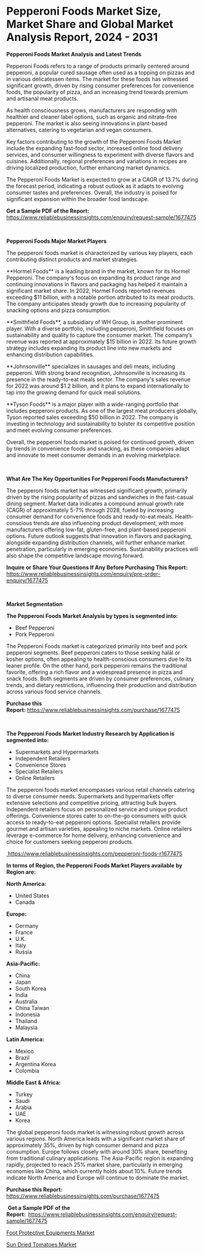 <p><h1>Pepperoni Foods Market Size, Market Share and Global Market Analysis Report, 2024 - 2031</h1></p><p><strong>Pepperoni Foods Market Analysis and Latest Trends</strong></p>
<p><p>Pepperoni Foods refers to a range of products primarily centered around pepperoni, a popular cured sausage often used as a topping on pizzas and in various delicatessen items. The market for these foods has witnessed significant growth, driven by rising consumer preferences for convenience foods, the popularity of pizza, and an increasing trend towards premium and artisanal meat products. </p><p>As health consciousness grows, manufacturers are responding with healthier and cleaner label options, such as organic and nitrate-free pepperoni. The market is also seeing innovations in plant-based alternatives, catering to vegetarian and vegan consumers. </p><p>Key factors contributing to the growth of the Pepperoni Foods Market include the expanding fast-food sector, increased online food delivery services, and consumer willingness to experiment with diverse flavors and cuisines. Additionally, regional preferences and variations in recipes are driving localized production, further enhancing market dynamics. </p><p>The Pepperoni Foods Market is expected to grow at a CAGR of 13.7% during the forecast period, indicating a robust outlook as it adapts to evolving consumer tastes and preferences. Overall, the industry is poised for significant expansion within the broader food landscape.</p></p>
<p><strong>Get a Sample PDF of the Report:&nbsp;</strong> <a href="https://www.reliablebusinessinsights.com/enquiry/request-sample/1677475?utm_campaign=1091&utm_medium=2&utm_source=Github&utm_content=ia&utm_term=28122024&utm_id=pepperoni-foods">https://www.reliablebusinessinsights.com/enquiry/request-sample/1677475</a></p>
<p>&nbsp;</p>
<p><strong>Pepperoni Foods Major Market Players</strong></p>
<p><p>The pepperoni foods market is characterized by various key players, each contributing distinct products and market strategies. </p><p>**Hormel Foods** is a leading brand in the market, known for its Hormel Pepperoni. The company's focus on expanding its product range and continuing innovations in flavors and packaging has helped it maintain a significant market share. In 2022, Hormel Foods reported revenues exceeding $11 billion, with a notable portion attributed to its meat products. The company anticipates steady growth due to increasing popularity of snacking options and pizza consumption.</p><p>**Smithfield Foods**, a subsidiary of WH Group, is another prominent player. With a diverse portfolio, including pepperoni, Smithfield focuses on sustainability and quality to capture the consumer market. The company’s revenue was reported at approximately $15 billion in 2022. Its future growth strategy includes expanding its product line into new markets and enhancing distribution capabilities.</p><p>**Johnsonville** specializes in sausages and deli meats, including pepperoni. With strong brand recognition, Johnsonville is increasing its presence in the ready-to-eat meals sector. The company's sales revenue for 2022 was around $1.2 billion, and it plans to expand internationally to tap into the growing demand for quick meal solutions.</p><p>**Tyson Foods** is a major player with a wide-ranging portfolio that includes pepperoni products. As one of the largest meat producers globally, Tyson reported sales exceeding $50 billion in 2022. The company is investing in technology and sustainability to bolster its competitive position and meet evolving consumer preferences.</p><p>Overall, the pepperoni foods market is poised for continued growth, driven by trends in convenience foods and snacking, as these companies adapt and innovate to meet consumer demands in an evolving marketplace.</p></p>
<p>&nbsp;</p>
<p><strong>What Are The Key Opportunities For Pepperoni Foods Manufacturers?</strong></p>
<p><p>The pepperoni foods market has witnessed significant growth, primarily driven by the rising popularity of pizzas and sandwiches in the fast-casual dining segment. Market data indicates a compound annual growth rate (CAGR) of approximately 5-7% through 2028, fueled by increasing consumer demand for convenience foods and ready-to-eat meals. Health-conscious trends are also influencing product development, with more manufacturers offering low-fat, gluten-free, and plant-based pepperoni options. Future outlook suggests that innovation in flavors and packaging, alongside expanding distribution channels, will further enhance market penetration, particularly in emerging economies. Sustainability practices will also shape the competitive landscape moving forward.</p></p>
<p><strong>Inquire or Share Your Questions If Any Before Purchasing This Report:</strong> <a href="https://www.reliablebusinessinsights.com/enquiry/pre-order-enquiry/1677475?utm_campaign=1091&utm_medium=2&utm_source=Github&utm_content=ia&utm_term=28122024&utm_id=pepperoni-foods">https://www.reliablebusinessinsights.com/enquiry/pre-order-enquiry/1677475</a></p>
<p>&nbsp;</p>
<p><strong>Market Segmentation</strong></p>
<p><strong>The Pepperoni Foods Market Analysis by types is segmented into:</strong></p>
<p><ul><li>Beef Pepperoni</li><li>Pork Pepperoni</li></ul></p>
<p><p>The Pepperoni Foods market is categorized primarily into beef and pork pepperoni segments. Beef pepperoni caters to those seeking halāl or kosher options, often appealing to health-conscious consumers due to its leaner profile. On the other hand, pork pepperoni remains the traditional favorite, offering a rich flavor and a widespread presence in pizza and snack foods. Both segments are driven by consumer preferences, culinary trends, and dietary restrictions, influencing their production and distribution across various food service channels.</p></p>
<p><strong>Purchase this Report:&nbsp;</strong><a href="https://www.reliablebusinessinsights.com/purchase/1677475?utm_campaign=1091&utm_medium=2&utm_source=Github&utm_content=ia&utm_term=28122024&utm_id=pepperoni-foods">https://www.reliablebusinessinsights.com/purchase/1677475</a></p>
<p>&nbsp;</p>
<p><strong>The Pepperoni Foods Market Industry Research by Application is segmented into:</strong></p>
<p><ul><li>Supermarkets and Hypermarkets</li><li>Independent Retailers</li><li>Convenience Stores</li><li>Specialist Retailers</li><li>Online Retailers</li></ul></p>
<p><p>The pepperoni foods market encompasses various retail channels catering to diverse consumer needs. Supermarkets and hypermarkets offer extensive selections and competitive pricing, attracting bulk buyers. Independent retailers focus on personalized service and unique product offerings. Convenience stores cater to on-the-go consumers with quick access to ready-to-eat pepperoni options. Specialist retailers provide gourmet and artisan varieties, appealing to niche markets. Online retailers leverage e-commerce for home delivery, enhancing convenience and choice for customers seeking pepperoni products.</p></p>
<p><a href="https://www.reliablebusinessinsights.com/pepperoni-foods-r1677475?utm_campaign=1091&utm_medium=2&utm_source=Github&utm_content=ia&utm_term=28122024&utm_id=pepperoni-foods">&nbsp;https://www.reliablebusinessinsights.com/pepperoni-foods-r1677475</a></p>
<p><strong>In terms of Region, the Pepperoni Foods Market Players available by Region are:</strong></p>
<p>
    <p> <strong> North America: </strong>
        <ul>
            <li>United States</li>
            <li>Canada</li>
        </ul>
        </p> 
    <p> <strong> Europe: </strong>
        <ul>
            <li>Germany</li>
            <li>France</li>
            <li>U.K.</li>
            <li>Italy</li>
            <li>Russia</li>
        </ul>
        </p> 
    <p> <strong> Asia-Pacific: </strong>
        <ul>
            <li>China</li>
            <li>Japan</li>
            <li>South Korea</li>
            <li>India</li>
            <li>Australia</li>
            <li>China Taiwan</li>
            <li>Indonesia</li>
            <li>Thailand</li>
            <li>Malaysia</li>
        </ul>
        </p> 
    <p> <strong> Latin America: </strong>
        <ul>
            <li>Mexico</li>
            <li>Brazil</li>
            <li>Argentina Korea</li>
            <li>Colombia</li>
        </ul>
        </p> 
    <p> <strong> Middle East & Africa: </strong>
        <ul>
            <li>Turkey</li>
            <li>Saudi</li>
            <li>Arabia</li>
            <li>UAE</li>
            <li>Korea</li>
        </ul>
    </p>
    </p>
<p><p>The global pepperoni foods market is witnessing robust growth across various regions. North America leads with a significant market share of approximately 35%, driven by high consumer demand and pizza consumption. Europe follows closely with around 30% share, benefiting from traditional culinary applications. The Asia-Pacific region is expanding rapidly, projected to reach 25% market share, particularly in emerging economies like China, which currently holds about 10%. Future trends indicate North America and Europe will continue to dominate the market.</p></p>
<p><strong>Purchase this Report: </strong><a href="https://www.reliablebusinessinsights.com/purchase/1677475?utm_campaign=1091&utm_medium=2&utm_source=Github&utm_content=ia&utm_term=28122024&utm_id=pepperoni-foods">https://www.reliablebusinessinsights.com/purchase/1677475</a></p>
<p>&nbsp;<strong>Get a Sample PDF of the Report:&nbsp;&nbsp;</strong><a href="https://www.reliablebusinessinsights.com/enquiry/request-sample/1677475?utm_campaign=1091&utm_medium=2&utm_source=Github&utm_content=ia&utm_term=28122024&utm_id=pepperoni-foods">https://www.reliablebusinessinsights.com/enquiry/request-sample/1677475</a></p>
<p><strong></strong></p>
<p><p><a href="https://github.com/dolorespeddico90/Market-Research-Report-List-1/blob/main/foot-protective-equipments-market.md?utm_campaign=1091&utm_medium=2&utm_source=Github&utm_content=ia&utm_term=28122024&utm_id=pepperoni-foods">Foot Protective Equipments Market</a></p><p><a href="https://github.com/raffadongraffadong/Market-Research-Report-List-1/blob/main/sun-dried-tomatoes-market.md?utm_campaign=1091&utm_medium=2&utm_source=Github&utm_content=ia&utm_term=28122024&utm_id=pepperoni-foods">Sun Dried Tomatoes Market</a></p></p>